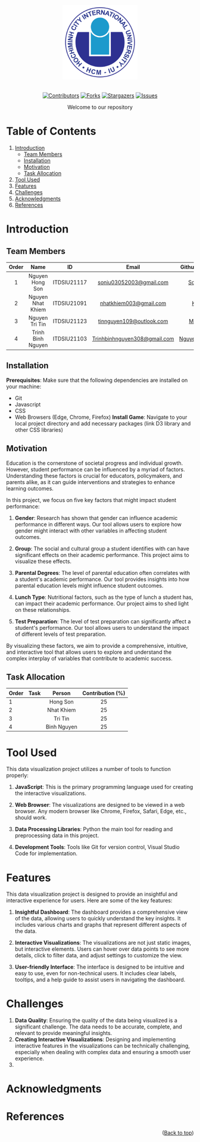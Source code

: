 <div id="header", align="center">
<!-- PROJECT LOGO -->
   <img src="./assets/logo/logo.png" alt="Logo" width="200" height="200">
</div>
</br>

<!-- Shield.io Badges -->
<div align="center">
	
[![Contributors][contributors-shield]][contributors-url]
[![Forks][forks-shield]][forks-url]
[![Stargazers][stars-shield]][stars-url]
[![Issues][issues-shield]][issues-url]

</div>


<!-- Welcome line -->
<p align="center">
  Welcome to our repository  
</p>

<!-- TABLE OF CONTENTS -->
# Table of Contents
  <ol>
    <li>
      <a href="#Introduction">Introduction</a>
      <ul>
        <li><a href="#Team-members">Team Members</a></li>
	<li><a href="#installation">Installation</a></li>
	<li><a href="#motivation">Motivation</a></li>
	<li><a href="#task-allocation">Task Allocation</a></li>      
      </ul>
    </li>
    <li><a href="#Tool-Used">Tool Used</a></li>
    <li><a href="#features">Features</a></li>
    <li><a href="#challenges">Challenges</a></li>
    <li><a href="#acknowledgments">Acknowledgments</a></li>
    <li><a href="#references">References</a></li>
  </ol>

<!-- ABOUT THE PROJECT -->
# Introduction 
<p align="justify">

</p>

<!-- TEAM MEMBERS -->
## Team Members 

| Order |         Name          |     ID      |                  Email                  |                       Github account                        |                              Facebook                              |
| :---: | :-------------------: | :---------: |:---------------------------------------:| :---------------------------------------------------------: | :----------------------------------------------------------------: |
|   1   | Nguyen Hong Son | ITDSIU21117 | soniu03052003@gmail.com | [Son-SDT](https://github.com/Son-SDT) | [Son Son](https://www.facebook.com/nguyenhongson0305outlook) |
|   2   | Nguyen Nhat Khiem | ITDSIU21091 | nhatkhiem003@gmail.com | [Khim3](https://github.com/Khim3) | [Khiem Nguyen](https://www.facebook.com/khiem.nguyen.042) |
|   3   | Nguyen Tri Tin | ITDSIU21123 | tinnguyen109@outlook.com | [MicroGix](https://github.com/MicroGix) | [Tin Nguyen](https://www.facebook.com/tinnguyen105/) |
|   4   | Trinh Binh Nguyen | ITDSIU21103 | Trinhbinhnguyen308@gmail.com  | [NguyenTrinh308](https://github.com/NguyenTrinh308) | [Nguyên Trịnh](https://www.facebook.com/profile.php?id=100014319038025&mibextid=LQQJ4d) |


<!-- INSTALLATION -->
## Installation 
**Prerequisites**: Make sure that the following dependencies are installed on your machine:
- Git
- Javascript
- CSS
- Web Browsers (Edge, Chrome, Firefox)
**Install Game**: Navigate to your local project directory and add necessary packages (link D3 library and other CSS libraries)

<!-- MOTIVATION -->
## Motivation 
Education is the cornerstone of societal progress and individual growth. However, student performance can be influenced by a myriad of factors. Understanding these factors is crucial for educators, policymakers, and parents alike, as it can guide interventions and strategies to enhance learning outcomes.

In this project, we focus on five key factors that might impact student performance:

1. **Gender**: Research has shown that gender can influence academic performance in different ways. Our tool allows users to explore how gender might interact with other variables in affecting student outcomes.

2. **Group**: The social and cultural group a student identifies with can have significant effects on their academic performance. This project aims to visualize these effects.

3. **Parental Degrees**: The level of parental education often correlates with a student's academic performance. Our tool provides insights into how parental education levels might influence student outcomes.

4. **Lunch Type**: Nutritional factors, such as the type of lunch a student has, can impact their academic performance. Our project aims to shed light on these relationships.

5. **Test Preparation**: The level of test preparation can significantly affect a student's performance. Our tool allows users to understand the impact of different levels of test preparation.

By visualizing these factors, we aim to provide a comprehensive, intuitive, and interactive tool that allows users to explore and understand the complex interplay of variables that contribute to academic success.
<p align="justify">

</p>

<!-- TASK ALLOCATION -->
## Task Allocation 
| Order | Task                                  |  Person   | Contribution (%) |
| :---- |:--------------------------------------| :-------: | :----------: |
| 1     |  | Hong Son  |      25      |
| 2     |  | Nhat Khiem |      25      |
| 3     |  | Tri Tin |      25      |
| 4     |  | Binh Nguyen  |      25      |

<!-- TOOL USED -->
# Tool Used
This data visualization project utilizes a number of tools to function properly:

1. **JavaScript**: This is the primary programming language used for creating the interactive visualizations.

2. **Web Browser**: The visualizations are designed to be viewed in a web browser. Any modern browser like Chrome, Firefox, Safari, Edge, etc., should work.

3. **Data Processing Libraries**: Python the main tool for reading and preprocessing data in this project.

4. **Development Tools**: Tools like Git for version control, Visual Studio Code for implementation.

<!-- FEATURES -->
# Features 
This data visualization project is designed to provide an insightful and interactive experience for users. Here are some of the key features:

1. **Insightful Dashboard**: The dashboard provides a comprehensive view of the data, allowing users to quickly understand the key insights. It includes various charts and graphs that represent different aspects of the data.

2. **Interactive Visualizations**: The visualizations are not just static images, but interactive elements. Users can hover over data points to see more details, click to filter data, and adjust settings to customize the view.

3. **User-friendly Interface**: The interface is designed to be intuitive and easy to use, even for non-technical users. It includes clear labels, tooltips, and a help guide to assist users in navigating the dashboard.
<!-- CHALLENGES -->
# Challenges
1. **Data Quality**: Ensuring the quality of the data being visualized is a significant challenge. The data needs to be accurate, complete, and relevant to provide meaningful insights.
2.  **Creating Interactive Visualizations**: Designing and implementing interactive features in the visualizations can be technically challenging, especially when dealing with complex data and ensuring a smooth user experience.
3.  
<!-- ACKNOWLEDGMENTS -->
# Acknowledgments

<p align="justify">

</p>

<!-- REFERENCES -->
# References

<p align="right">(<a href="#header">Back to top</a>)</p>

<!-- Badges link-->
[contributors-shield]: https://img.shields.io/github/contributors/MicroGix/Influence-of-factors-on-students-performence?style=for-the-badge&label=Contributors 
[contributors-url]: https://github.com/MicroGix/Influence-of-factors-on-students-performence/graphs/contributors 
[forks-shield]:https://img.shields.io/github/forks/MicroGix/Influence-of-factors-on-students-performence?label=Folks&style=for-the-badge
[forks-url]: https://github.com/MicroGix/Influence-of-factors-on-students-performence/forks
[stars-shield]: https://img.shields.io/github/stars/MicroGix/Influence-of-factors-on-students-performence?style=for-the-badge&label=Stars
[stars-url]: https://github.com/MicroGix/Influence-of-factors-on-students-performence/stargazers
[issues-shield]: https://img.shields.io/github/issues/MicroGix/Influence-of-factors-on-students-performence?style=for-the-badge&label=Issues
[issues-url]: https://github.com/MicroGix/Influence-of-factors-on-students-performence/issues

